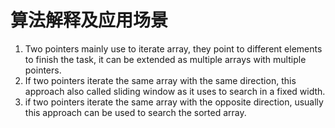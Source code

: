 # 算法解释及应用场景

1. Two pointers mainly use to iterate array, they point to different elements to finish the task, it can be extended as multiple arrays with multiple pointers.
2. If two pointers iterate the same array with the same direction, this approach also called sliding window as it uses to search in a fixed width.
3. if two pointers iterate the same array with the opposite direction, usually this approach can be used to search the sorted array.